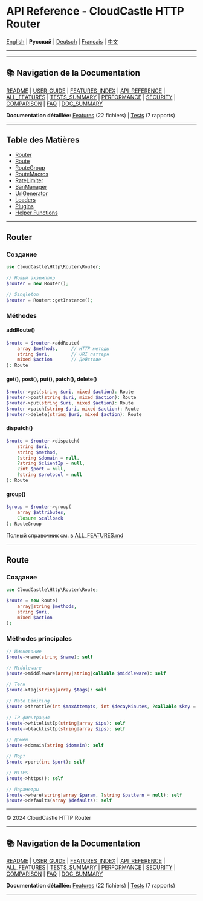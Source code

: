 # API Reference - CloudCastle HTTP Router

[English](../en/API_REFERENCE.md) | **Русский** | [Deutsch](../de/API_REFERENCE.md) | [Français](../fr/API_REFERENCE.md) | [中文](../zh/API_REFERENCE.md)

---







---

## 📚 Navigation de la Documentation

[README](../../README.md) | [USER_GUIDE](USER_GUIDE.md) | [FEATURES_INDEX](FEATURES_INDEX.md) | [API_REFERENCE](API_REFERENCE.md) | [ALL_FEATURES](ALL_FEATURES.md) | [TESTS_SUMMARY](TESTS_SUMMARY.md) | [PERFORMANCE](PERFORMANCE_ANALYSIS.md) | [SECURITY](SECURITY_REPORT.md) | [COMPARISON](COMPARISON.md) | [FAQ](FAQ.md) | [DOC_SUMMARY](DOCUMENTATION_SUMMARY.md)

**Documentation détaillée:** [Features](features/) (22 fichiers) | [Tests](tests/) (7 rapports)

---




## Table des Matières

- [Router](#router)
- [Route](#route)
- [RouteGroup](#routegroup)
- [RouteMacros](#routemacros)
- [RateLimiter](#ratelimiter)
- [BanManager](#banmanager)
- [UrlGenerator](#urlgenerator)
- [Loaders](#loaders)
- [Plugins](#plugins)
- [Helper Functions](#helper-functions)

---

## Router

### Создание

```php
use CloudCastle\Http\Router\Router;

// Новый экземпляр
$router = new Router();

// Singleton
$router = Router::getInstance();
```

### Méthodes

#### addRoute()
```php
$route = $router->addRoute(
    array $methods,     // HTTP методы
    string $uri,        // URI паттерн
    mixed $action       // Действие
): Route
```

#### get(), post(), put(), patch(), delete()
```php
$router->get(string $uri, mixed $action): Route
$router->post(string $uri, mixed $action): Route
$router->put(string $uri, mixed $action): Route
$router->patch(string $uri, mixed $action): Route
$router->delete(string $uri, mixed $action): Route
```

#### dispatch()
```php
$route = $router->dispatch(
    string $uri,
    string $method,
    ?string $domain = null,
    ?string $clientIp = null,
    ?int $port = null,
    ?string $protocol = null
): Route
```

#### group()
```php
$group = $router->group(
    array $attributes,
    Closure $callback
): RouteGroup
```

Полный справочник см. в [ALL_FEATURES.md](ALL_FEATURES.md)

---

## Route

### Создание

```php
use CloudCastle\Http\Router\Route;

$route = new Route(
    array|string $methods,
    string $uri,
    mixed $action
);
```

### Méthodes principales

```php
// Именование
$route->name(string $name): self

// Middleware
$route->middleware(array|string|callable $middleware): self

// Теги
$route->tag(string|array $tags): self

// Rate Limiting
$route->throttle(int $maxAttempts, int $decayMinutes, ?callable $key = null): self

// IP фильтрация
$route->whitelistIp(string|array $ips): self
$route->blacklistIp(string|array $ips): self

// Домен
$route->domain(string $domain): self

// Порт
$route->port(int $port): self

// HTTPS
$route->https(): self

// Параметры
$route->where(string|array $param, ?string $pattern = null): self
$route->defaults(array $defaults): self
```

---

© 2024 CloudCastle HTTP Router


---

## 📚 Navigation de la Documentation

[README](../../README.md) | [USER_GUIDE](USER_GUIDE.md) | [FEATURES_INDEX](FEATURES_INDEX.md) | [API_REFERENCE](API_REFERENCE.md) | [ALL_FEATURES](ALL_FEATURES.md) | [TESTS_SUMMARY](TESTS_SUMMARY.md) | [PERFORMANCE](PERFORMANCE_ANALYSIS.md) | [SECURITY](SECURITY_REPORT.md) | [COMPARISON](COMPARISON.md) | [FAQ](FAQ.md) | [DOC_SUMMARY](DOCUMENTATION_SUMMARY.md)

**Documentation détaillée:** [Features](features/) (22 fichiers) | [Tests](tests/) (7 rapports)

---

